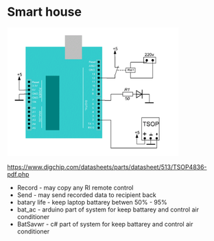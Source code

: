 # Smart house

<img src="arduino.gif" alt="arduino" height="300">

https://www.digchip.com/datasheets/parts/datasheet/513/TSOP4836-pdf.php

  - Record - may copy any RI remote control
  - Send - may send recorded data to recipient back
  - batary life - keep laptop battarey betwen 50% - 95%
  - bat_ac - arduino part of system for keep battarey and control air conditioner
  - BatSavwr - c# part of system for keep battarey and control air conditioner
